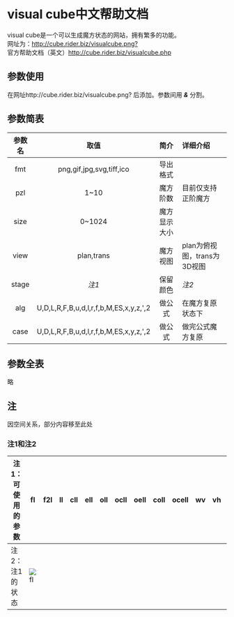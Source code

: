 # visual cube中文帮助文档
visual cube是一个可以生成魔方状态的网站，拥有繁多的功能。  
网址为：<http://cube.rider.biz/visualcube.png?>  
官方帮助文档（英文）<http://cube.rider.biz/visualcube.php>
## 参数使用
在网址http://cube.rider.biz/visualcube.png? 后添加。参数间用 ***&*** 分割。  
## 参数简表
|参数名|取值|简介|详细介绍|
|:----:|:----:|:----:|:----|
|fmt|png,gif,jpg,svg,tiff,ico|导出格式| |
|pzl|1~10|魔方阶数|目前仅支持正阶魔方|
|size|0~1024|魔方显示大小| |
|view|plan,trans|魔方视图|plan为俯视图，trans为3D视图|
|stage|*注1*|保留颜色|*注2*|
|alg|U,D,L,R,F,B,u,d,l,r,f,b,M,ES,x,y,z,',2|做公式|在魔方复原状态下|
|case|U,D,L,R,F,B,u,d,l,r,f,b,M,ES,x,y,z,',2|做公式|做完公式魔方复原|
## 参数全表
略
## 注
因空间关系，部分内容移至此处
### 注1和注2
|注1：可使用的参数| fl | f2l | ll | cll | ell | oll | ocll | oell | coll | ocell | wv | vh | els | cls | cmll | cross | f2l_3 | f2l_2 | f2l_sm | f2l_1 | f2b | line | 2x2x2 | 2x2x3 |
|----|----|----|----|----|----|----|----|----|----|----|----|----|----|----|----|----|----|----|----|----|----|----|----|----|
|注2：注1的状态|![fl](http://cube.rider.biz/visualcube.png?stage=fl)
